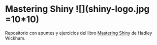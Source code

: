 # Mastering Shiny ![](shiny-logo.jpg =10*10)

Repositorio con apuntes y ejercicios del libro [Mastering Shiny](https://mastering-shiny.org/) de Hadley Wickham.


